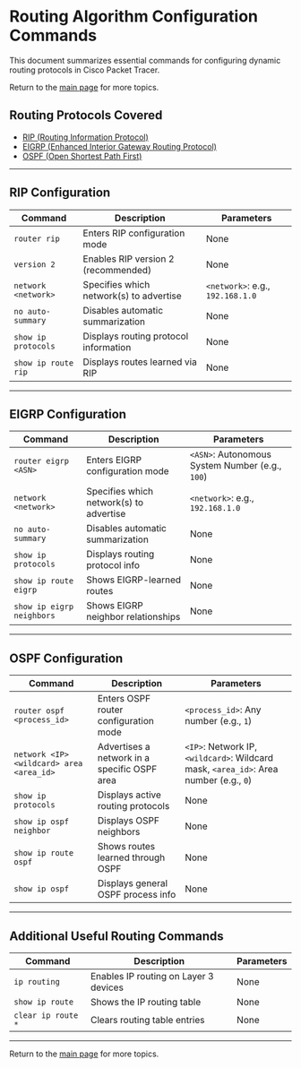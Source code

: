 # Routing Algorithm Configuration Commands

This document summarizes essential commands for configuring dynamic routing protocols in Cisco Packet Tracer.

Return to the [main page](README.md) for more topics.

## Routing Protocols Covered
- [RIP (Routing Information Protocol)](#rip-configuration)
- [EIGRP (Enhanced Interior Gateway Routing Protocol)](#eigrp-configuration)
- [OSPF (Open Shortest Path First)](#ospf-configuration)

---

## RIP Configuration

| Command | Description | Parameters |
|---------|-------------|------------|
| `router rip` | Enters RIP configuration mode | None |
| `version 2` | Enables RIP version 2 (recommended) | None |
| `network <network>` | Specifies which network(s) to advertise | `<network>`: e.g., `192.168.1.0` |
| `no auto-summary` | Disables automatic summarization | None |
| `show ip protocols` | Displays routing protocol information | None |
| `show ip route rip` | Displays routes learned via RIP | None |

---

## EIGRP Configuration

| Command | Description | Parameters |
|---------|-------------|------------|
| `router eigrp <ASN>` | Enters EIGRP configuration mode | `<ASN>`: Autonomous System Number (e.g., `100`) |
| `network <network>` | Specifies which network(s) to advertise | `<network>`: e.g., `192.168.1.0` |
| `no auto-summary` | Disables automatic summarization | None |
| `show ip protocols` | Displays routing protocol info | None |
| `show ip route eigrp` | Shows EIGRP-learned routes | None |
| `show ip eigrp neighbors` | Shows EIGRP neighbor relationships | None |

---

## OSPF Configuration

| Command | Description | Parameters |
|---------|-------------|------------|
| `router ospf <process_id>` | Enters OSPF router configuration mode | `<process_id>`: Any number (e.g., `1`) |
| `network <IP> <wildcard> area <area_id>` | Advertises a network in a specific OSPF area | `<IP>`: Network IP, `<wildcard>`: Wildcard mask, `<area_id>`: Area number (e.g., `0`) |
| `show ip protocols` | Displays active routing protocols | None |
| `show ip ospf neighbor` | Displays OSPF neighbors | None |
| `show ip route ospf` | Shows routes learned through OSPF | None |
| `show ip ospf` | Displays general OSPF process info | None |

---

## Additional Useful Routing Commands

| Command | Description | Parameters |
|---------|-------------|------------|
| `ip routing` | Enables IP routing on Layer 3 devices | None |
| `show ip route` | Shows the IP routing table | None |
| `clear ip route *` | Clears routing table entries | None |

---

Return to the [main page](README.md) for more topics.
